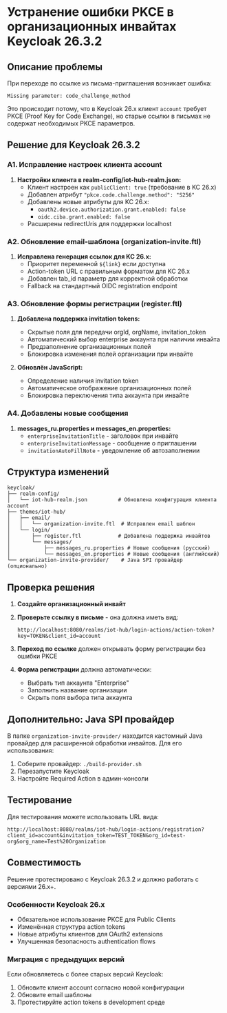 # Устранение ошибки PKCE в организационных инвайтах Keycloak 26.3.2

## Описание проблемы

При переходе по ссылке из письма-приглашения возникает ошибка:

```text
Missing parameter: code_challenge_method
```

Это происходит потому, что в Keycloak 26.x клиент `account` требует PKCE (Proof Key for Code Exchange), но старые ссылки в письмах не содержат необходимых PKCE параметров.

## Решение для Keycloak 26.3.2

### A1. Исправление настроек клиента account

1. **Настройки клиента в realm-config/iot-hub-realm.json:**
   - Клиент настроен как `publicClient: true` (требование в KC 26.x)
   - Добавлен атрибут `"pkce.code.challenge.method": "S256"`
   - Добавлены новые атрибуты для KC 26.x:
     - `oauth2.device.authorization.grant.enabled: false`
     - `oidc.ciba.grant.enabled: false`
   - Расширены redirectUris для поддержки localhost

### A2. Обновление email-шаблона (organization-invite.ftl)

1. **Исправлена генерация ссылок для KC 26.x:**
   - Приоритет переменной `${link}` если доступна
   - Action-token URL с правильным форматом для KC 26.x
   - Добавлен tab_id параметр для корректной обработки
   - Fallback на стандартный OIDC registration endpoint

### A3. Обновление формы регистрации (register.ftl)

1. **Добавлена поддержка invitation tokens:**

   - Скрытые поля для передачи orgId, orgName, invitation_token
   - Автоматический выбор enterprise аккаунта при наличии инвайта
   - Предзаполнение организационных полей
   - Блокировка изменения полей организации при инвайте

2. **Обновлён JavaScript:**
   - Определение наличия invitation token
   - Автоматическое отображение организационных полей
   - Блокировка переключения типа аккаунта при инвайте

### A4. Добавлены новые сообщения

1. **messages_ru.properties и messages_en.properties:**
   - `enterpriseInvitationTitle` - заголовок при инвайте
   - `enterpriseInvitationMessage` - сообщение о приглашении
   - `invitationAutoFillNote` - уведомление об автозаполнении

## Структура изменений

```text
keycloak/
├── realm-config/
│   └── iot-hub-realm.json          # Обновлена конфигурация клиента account
├── themes/iot-hub/
│   ├── email/
│   │   └── organization-invite.ftl  # Исправлен email шаблон
│   └── login/
│       ├── register.ftl            # Добавлена поддержка инвайтов
│       └── messages/
│           ├── messages_ru.properties # Новые сообщения (русский)
│           └── messages_en.properties # Новые сообщения (английский)
└── organization-invite-provider/    # Java SPI провайдер (опционально)
```

## Проверка решения

1. **Создайте организационный инвайт**
2. **Проверьте ссылку в письме** - она должна иметь вид:

   ```text
   http://localhost:8080/realms/iot-hub/login-actions/action-token?key=TOKEN&client_id=account
   ```

3. **Переход по ссылке** должен открывать форму регистрации без ошибки PKCE
4. **Форма регистрации** должна автоматически:
   - Выбрать тип аккаунта "Enterprise"
   - Заполнить название организации
   - Скрыть поля выбора типа аккаунта

## Дополнительно: Java SPI провайдер

В папке `organization-invite-provider/` находится кастомный Java провайдер для расширенной обработки инвайтов. Для его использования:

1. Соберите провайдер: `./build-provider.sh`
2. Перезапустите Keycloak
3. Настройте Required Action в админ-консоли

## Тестирование

Для тестирования можете использовать URL вида:

```text
http://localhost:8080/realms/iot-hub/login-actions/registration?client_id=account&invitation_token=TEST_TOKEN&org_id=test-org&org_name=Test%20Organization
```

## Совместимость

Решение протестировано с Keycloak 26.3.2 и должно работать с версиями 26.x+.

### Особенности Keycloak 26.x

- Обязательное использование PKCE для Public Clients
- Изменённая структура action tokens
- Новые атрибуты клиентов для OAuth2 extensions
- Улучшенная безопасность authentication flows

### Миграция с предыдущих версий

Если обновляетесь с более старых версий Keycloak:

1. Обновите клиент account согласно новой конфигурации
2. Обновите email шаблоны
3. Протестируйте action tokens в development среде
